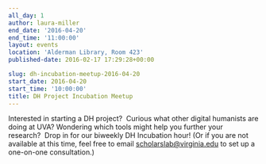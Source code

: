 ```yaml
---
all_day: 1
author: laura-miller
end_date: '2016-04-20'
end_time: '11:00:00'
layout: events
location: 'Alderman Library, Room 423'
published-date: 2016-02-17 17:29:28+00:00

slug: dh-incubation-meetup-2016-04-20
start_date: 2016-04-20
start_time: '10:00:00'
title: DH Project Incubation Meetup
---
```


Interested in starting a DH project?  Curious what other digital humanists are doing at UVA? Wondering which tools might help you further your research?  Drop in for our biweekly DH Incubation hour! (Or if you are not available at this time, feel free to email scholarslab@virginia.edu to set up a one-on-one consultation.)
